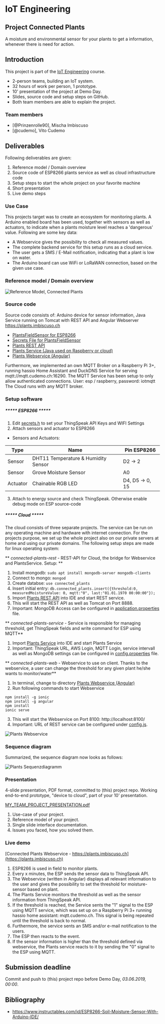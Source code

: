 # IoT Engineering
## Project Connected Plants
A moisture and environmental sensor for your plants to get a information, whenever there is need for action. 

## Introduction
This project is part of the [IoT Engineering](../../../fhnw-iot) course.

* 2-person teams, building an IoT system.
* 32 hours of work per person, 1 prototype.
* 10' presentation of the project at Demo Day.
* Slides, source code and setup steps on GitHub.
* Both team members are able to explain the project.

### Team members
* [@Prinzenrolle90], Mischa Imbiscuso
* [@cudemo], Vito Cudemo

## Deliverables
Following deliverables are given: 

1) Reference model / Domain overview
2) Source code of ESP8266 plants service as well as cloud infrastructure code
3) Setup steps to start the whole project on your favorite machine
4) Short presentation
5) Live demo steps

### Use Case

This projects target was to create an ecosystem for monitoring plants. A Arduino enabled board has been used, together with sensors as well as actuators, to indicate when a plants moisture level reaches a 'dangerous' value. Following are some key data: 

* A Webservice gives the possibility to check all measured values. 
* The complete backend service for this setup runs as a cloud service. 
* The user gets a SMS / E-Mail notification, indicating that a plant is low on water. 
* The Arduino board can use WiFi or LoRaWAN connection, based on the given use case. 



### Reference model / Domain overview

![Reference Model, Connected Plants](Images/Plants_ReferenceModel.png)


### Source code
Source code consists of: Arduino device for sensor information, Java Service running on Tomcat with REST API and Angular Webserver https://plants.imbiscuso.ch

* [PlantsFieldSensor for ESP8266](esp/PlantsFieldSensor/PlantsFieldSensor.ino)
* [Secrets File for PlantsFieldSensor](esp/PlantsFieldSensor/secrets.h)
* [Plants REST API](/connected-plants-rest/src/main/java/ch/fhnw/iot/connectedPlants/raspberry/PlantApplication/)
* [Plants Service (Java used on Raspberry or cloud)](/connected-plants-service/src/main/java/ch/fhnw/iot/connectedPlants/raspberry/) 
* [Plants Webservice (Angular)](/connected-plants-web)

Furthermore, we implemented an own MQTT Broker on a Raspberry Pi 3+, running hassio Home Assistant and DuckDNS Service for serving mqtt://mqtt.cudemo.ch:16290. The MQTT Service has been setup to only allow authenticated connections. User: esp / raspberry, password: iotmqtt
The Cloud runs with any MQTT broker. 


### Setup software
##### ***** ESP8266 *****

1) Edit [secrets.h](esp/PlantsFieldSensor/secrets.h) to set your ThingSpeak API Keys and WIFI Settings 
2) Attach sensors and actuator to ESP8266 
* Sensors and Actuators:

Type | Name | Pin ESP8266
--- | --- | ---
Sensor |DHT11 Temperature & Humidity Sensor |D2 -> 2
Sensor |Grove Moisture Sensor |A0
Actuator |Chainable RGB LED |D4, D5 -> 0, 15

3) Attach to energy source and check ThingSpeak. Otherwise enable debug mode on ESP source-code

##### ***** Cloud *****

The cloud consists of three separate projects. The service can be run on any operating machine and hardware with internet connection. For the projects purpose, we set up the whole project also on our private servers at home and using our private domains. 
The following setup steps are made for linux operating system:

** _connected-plants-rest_ - REST-API for Cloud, the bridge for Webservice and PlantsService. Setup: **
1) Install mongodb: ```sudo apt install mongodb-server mongodb-clients```
2) Connect to mongo: ```mongod```
3) Create databse: ```use connected_plants```
4) Insert initial entry: ```db.connected_plants.insert({threshold:0, measuredMoistureValue: 0, mqtt:"0", last:"01.01.1970 00:00:00"});```
5) Import [Plants REST API](/connected-plants-rest/src/main/java/ch/fhnw/iot/connectedPlants/raspberry/PlantApplication/) into IDE and start REST service.
6) This will start the REST API as well as Tomcat on Port 8888.
7) Important:  MongoDB Access can be configured in [application.properties](/connected-plants-rest/src/main/resources/application.properties) file.

** _connected-plants-service_ - Service is responsible for managing threshold, get ThingSpeak fields and write command for ESP using MQTT**
1) Import [Plants Service](/connected-plants-service/src/main/java/ch/fhnw/iot/connectedPlants/raspberry/) into IDE and start Plants Service
2) Important: ThingSpeak URL, AWS Login, MQTT Login, service intervall as well as MongoDB settings can be configured in [config.properties](/connected-plants-service/src/main/resources/config.properties) file.

** _connected-plants-web_ - Webservice to use on client. Thanks to the webservice, a user can change the threshold for any given plant he/she wants to monitor/water**
1) In terminal, change to directory [Plants Webservice (Angular)](/connected-plants-web)
2) Run following commands to start Webservice
```
npm install -g ionic
npm install -g angular
npm install
ionic serve
```
3) This will start the Webservice on Port 8100: http://localhost:8100/
4) Important: URL of REST service can be configured under [config.js](/connected-plants-web/src/assets/). 

![Plants Webservice](Images/Plants_Webservice.jpg)

### Sequence diagram

Summarized, the sequence diagram now looks as follows:

![Plants Sequenzdiagramm](Images/Plants_SequenceDiagram.png)

### Presentation
4-slide presentation, PDF format, committed to (this) project repo.
Working end-to-end prototype, "device to cloud", part of your 10' presentation.

[MY_TEAM_PROJECT_PRESENTATION.pdf](MY_TEAM_PROJECT_PRESENTATION.pdf)

1) Use-case of your project.
2) Reference model of your project.
3) Single slide interface documentation.
4) Issues you faced, how you solved them.

### Live demo

[Connected Plants Webservice - https://plants.imbiscuso.ch](https://plants.imbiscuso.ch)

1) ESP8266 is used in field to monitor plants.
2) Every x minutes, the ESP sends the sensor data to ThingSpeak API.
3) The Webservice (written in Angular) displays all relevant information to the user and gives the possibility to set the threshold for moisture-sensor based on plant.
4) The Plants Service monitors the threshold as well as the sensor information from ThingSpeak API. 
5) If the threshold is reached, the Service sents the "1" signal to the ESP using MQTT service, which was set up on a Raspberry Pi 3+ running hassio home assistant: mqtt.cudemo.ch. This signal is being repeated until the threshold is back to normal. 
6) Furthermore, the service sents an SMS and/or e-mail notification to the users.
7) The ESP then reacts to the event. 
8) If the sensor information is higher than the threshold defined via webservice, the Plants service reacts to it by sending the "0" signal to the ESP using MQTT. 


## Submission deadline
Commit and push to (this) project repo before Demo Day, _03.06.2019, 00:00_.

## Bibliography
* https://www.instructables.com/id/ESP8266-Soil-Moisture-Sensor-With-Arduino-IDE/